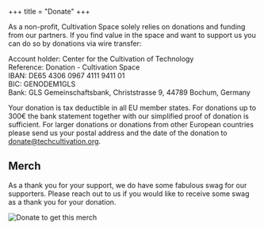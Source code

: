 +++
title = "Donate"
+++

As a non-profit, Cultivation Space solely relies on donations and funding from our partners. If you find value in the space and want to support us you can do so by donations via wire transfer:

Account holder: Center for the Cultivation of Technology\
Reference: Donation - Cultivation Space\
IBAN: DE65 4306 0967 4111 9411 01\
BIC: GENODEM1GLS\
Bank: GLS Gemeinschaftsbank, Christstrasse 9, 44789 Bochum, Germany

Your donation is tax deductible in all EU member states. For donations up to 300€ the bank statement together with our simplified proof of donation is sufficient. For larger donations or donations from other European countries please send us your postal address and the date of the donation to donate@techcultivation.org.

## Merch

As a thank you for your support, we do have some fabulous swag for our supporters. Please reach out to us if you would like to receive some swag as a thank you for your donation.

![Donate to get this merch](/img/donate.png)